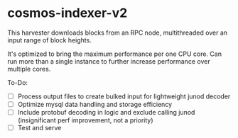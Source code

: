 # cosmos-indexer-v2

This harvester downloads blocks from an RPC node, multithreaded over an input range of block heights.

It's optimized to bring the maximum performance per one CPU core. Can run more than a single instance to further increase performance over multiple cores.

To-Do: 
- [ ] Process output files to create bulked input for lightweight junod decoder
- [ ] Optimize mysql data handling and storage efficiency
- [ ] Include protobuf decoding in logic and exclude calling junod (insignificant perf improvement, not a priority)
- [ ] Test and serve
